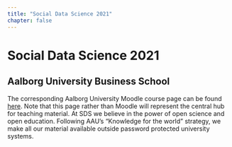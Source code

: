 ```yaml
---
title: "Social Data Science 2021"
chapter: false
---
```


# Social Data Science 2021
## Aalborg University Business School

The corresponding Aalborg University Moodle course page can be found [here](https://www.moodle.aau.dk/course/view.php?id=39082). Note that this page rather than Moodle will represent the central hub for teaching material. At SDS we believe in the power of open science and open education. Following AAU’s “Knowledge for the world” strategy, we make all our material available outside password protected university systems.
